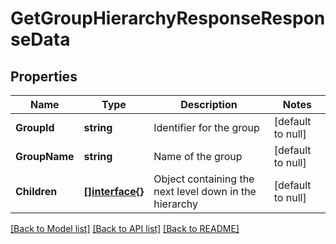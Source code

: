 # GetGroupHierarchyResponseResponseData

## Properties
Name | Type | Description | Notes
------------ | ------------- | ------------- | -------------
**GroupId** | **string** | Identifier for the group | [default to null]
**GroupName** | **string** | Name of the group | [default to null]
**Children** | [**[]interface{}**](interface{}.md) | Object containing the next level down in the hierarchy | [default to null]

[[Back to Model list]](../README.md#documentation-for-models) [[Back to API list]](../README.md#documentation-for-api-endpoints) [[Back to README]](../README.md)

